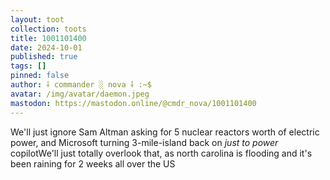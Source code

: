 ```yaml
---
layout: toot
collection: toots
title: 1001101400
date: 2024-10-01
published: true
tags: []
pinned: false
author: ⸸ commander ░ nova ⸸ :~$
avatar: /img/avatar/daemon.jpeg
mastodon: https://mastodon.online/@cmdr_nova/1001101400
---
```


We'll just ignore Sam Altman asking for 5 nuclear reactors worth of electric power, and Microsoft turning 3-mile-island back on _just to power_ copilotWe'll just totally overlook that, as north carolina is flooding and it's been raining for 2 weeks all over the US
